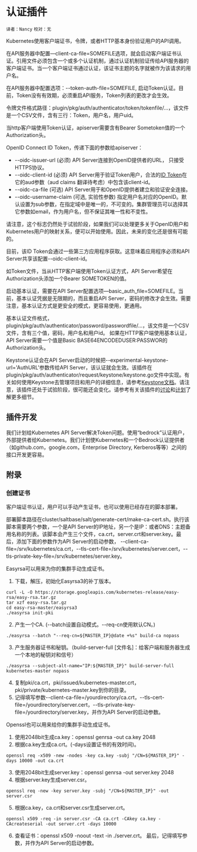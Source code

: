 # 认证插件
`译者：Nancy` `校对：无`

Kubernetes使用客户端证书，令牌，或者HTTP基本身份验证用户的API调用。

在API服务器中配置—client-ca-file=SOMEFILE选项，就会启动客户端证书认证。引用文件必须包含一个或多个认证机制，通过认证机制验证传给API服务器的客户端证书。当一个客户端证书通过认证，该证书主题的名字就被作为该请求的用户名。

在API服务器中配置选项：--token-auth-file=SOMEFILE, 启动Token认证。目前，Token没有有效期，必须重启API服务，Token列表的更改才会生效。

令牌文件格式路径：plugin/pkg/auth/authenticator/token/tokenfile/...，该文件是一个CSV文件，含有三行：Token，用户名，用户uid。

当http客户端使用Token认证，apiserver需要含有Bearer Sometoken值的一个Authorization头。

OpenID Connect ID Token，传递下面的参数给apiserver：
- --oidc-issuer-url (必须) API Server连接到OpenID提供者的URL， 只接受HTTPS协议。
- --oidc-client-id (必须) API Server用于验证Token用户，合法的[ID Token](http://openid.net/specs/openid-connect-core-1_0.html#IDToken)在它的aud参数（aud claims 翻译待考虑）中包含该client-id。
- --oidc-ca-file (可选) API Server用于和OpenID提供者建立和验证安全连接。
- --oidc-username-claim (可选, 实验性参数) 指定用户名对应的OpenID。默认设置为sub参数，在指定域中是唯一的，不可变的。集群管理员可以选择其它参数如email，作为用户名，但不保证其唯一性和不变性。

请注意，这个标志仍然处于试验阶段，如果我们可以处理更多关于OpenID用户和Kubernetes用户的映射关系，便可以开始使用。因此，未来的变化还是很有可能的。

目前，该ID Token会通过一些第三方应用程序获取。这意味着应用程序必须和API Server共享该配置--oidc-client-id。

如Token文件，当从HTTP客户端使用Token认证方式，API Server希望在Authorization头添加一个Bearer SOMETOKEN的值。

启动基本认证，需要在API Server配置选项—basic_auth_file=SOMEFILE。当前，基本认证凭据是无限期的，而且重启API Server，密码的修改才会生效。需要注意，基本认证方式是更安全的模式，更容易使用，更通用。

基本认证文件格式，plugin/pkg/auth/authenticator/password/passwordfile/...，该文件是一个CSV文件，含有三个值，密码，用户名和用户id。
如果在HTTP客户端使用基本认证，API Server需要一个值是Basic BASE64ENCODEDUSER:PASSWOR的Authorization头。

Keystone认证会在API Server启动的时候把--experimental-keystone-url='AuthURL'参数传给API Server，该认证就会生效。该插件在plugin/pkg/auth/authenticator/request/keystone/keystone.go文件中实现。有关如何使用Keystone去管理项目和用户的详细信息，请参考[Keystone文档](http://docs.openstack.org/developer/keystone/)。请注意，该插件还处于试验阶段，很可能还会变化。请参考有关该插件的[讨论](https://github.com/kubernetes/kubernetes/pull/11798#issuecomment-129655212)和[计划](https://github.com/kubernetes/kubernetes/issues/11626)了解更多细节。

## 插件开发 
我们计划给Kubernetes API Server解决Token问题。使用“bedrock”认证用户，外部提供者给Kubernetes。我们计划使Kubernetes和一个Bedrock认证提供者（如github.com，google.com，Enterprise Directory, Kerberos等等）之间的接口开发更容易。

## 附录
### 创建证书 
客户端证书认证，用户可以手动产生证书，也可以使用已经存在的脚本部署。

部署脚本路径在cluster/saltbase/salt/generate-cert/make-ca-cert.sh。执行该脚本需要两个参数，一个是API Server的IP地址，另一个是IP：<ip-address>或者DNS：<dns-name>主题备用名称的列表。该脚本会产生三个文件，ca.crt，server.crt和server.key。最后，添加下面的参数作为API Server的启动参数， --client-ca-file=/srv/kubernetes/ca.crt，--tls-cert-file=/srv/kubernetes/server.cert，--tls-private-key-file=/srv/kubernetes/server.key。

Easyrsa可以用来为你的集群手动生成证书。

1.	下载，解压，初始化Easyrsa3的补丁版本。
```	
curl -L -O https://storage.googleapis.com/kubernetes-release/easy-rsa/easy-rsa.tar.gz 
tar xzf easy-rsa.tar.gz 
cd easy-rsa-master/easyrsa3 
./easyrsa init-pki
```
2.	产生一个CA. (--batch设置自动模式。--req-cn使用默认CN。)
```
./easyrsa --batch "--req-cn=${MASTER_IP}@date +%s" build-ca nopass
```
3.	产生服务器证书和秘钥。（build-server-full [文件名]：给客户端和服务器生成一个本地的秘钥对和信号）
```
./easyrsa --subject-alt-name="IP:${MASTER_IP}" build-server-full kubernetes-master nopass
```
4.	复制pki/ca.crt，pki/issued/kubernetes-master.crt，pki/private/kubernetes-master.key到你的目录。
5.	记得填写参数--client-ca-file=/yourdirectory/ca.crt，--tls-cert-file=/yourdirectory/server.cert，--tls-private-key-file=/yourdirectory/server.key，并作为API Server的启动参数。

Openssl也可以用来给你的集群手动生成证书。
1.	使用2048bit生成ca.key：openssl genrsa -out ca.key 2048
2.	根据ca.key生成ca.crt。(-days设置证书的有效时间)。
```
openssl req -x509 -new -nodes -key ca.key -subj "/CN=${MASTER_IP}" -days 10000 -out ca.crt
```
3.	使用2048bit生成server.key：openssl genrsa -out server.key 2048
4.	根据server.key生成server.csr。
```
openssl req -new -key server.key -subj "/CN=${MASTER_IP}" -out server.csr
```
5.	根据ca.key，ca.crt和server.csr生成server.crt。
```
openssl x509 -req -in server.csr -CA ca.crt -CAkey ca.key -CAcreateserial -out server.crt -days 10000
```
6.	查看证书：openssl x509 -noout -text -in ./server.crt。 最后，记得填写参数，并作为API Server的启动参数。
